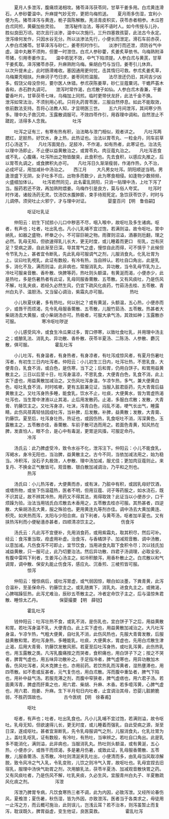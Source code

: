 <!-- { "loadSidebar": true } -->
　　夏月人多泄泻，腹痛烦渴相攻。猪苓泽泻茯苓同，甘草干姜多用。白朮黄连滑石，人参砂藿温中。升麻提气妙无穷，更把乌梅煎送。　　夏月雨多伤湿，宜利小便为先。猪苓泽泻与黄连，栀子茵陈解散。羌活青皮枳实，茯苓赤者相参。木瓜苍白朮同煎，黄蘗加些灵验。　　泄泻秘传治法，等闲不语时人。如今传授与儿孙，胜似良田万顷。初次且行淡渗，温中以次施行。三升四塞救孩婴，此法古今永定。　　泄泻缘何发作，只因水谷无分。所以淡渗法先行，小便长而泄定。滑石车前赤茯，人参白朮猪苓。甘草泽泻与砂仁，姜枣煎时作引。　　淡渗行而还泄，须防谷气中虚。温中丸散不须拘，但要一时泄住。白朮人参砂藿，炙姜炙草依书。乌梅熟附泽苓猪，引用枣姜作主。　　温中若犹不效，中气下陷须提。人参白朮与黄芪，甘草干姜炙取。泽泻猪苓赤茯，升麻熟附乌梅。柴胡白芍与当归，姜枣引儿休弃。　　以次升提未止，此时肠滑难收。塞因通用更何忧，击其惰归可救。参朮炙姜炙草，乌梅粟壳相扶。升麻诃子芍归求，姜枣同煎温服。　　法尽泄还仍旧，其间吉少凶多。假饶父母没奈何，要尔医人休错。参朮茯陈姜草，砂仁豆蔻粟诃。干蟾芦荟木香和，赤石酢丸调可。　　泄泻时常作渴，白朮散子如仙。人参白朮木香兼，干姜藿香叶片。甘草茯苓七味，乌梅加上同煎。临时更带伏龙肝，此法千金不换。　　泄泻如常法治，不须别用心机。只将丸药胃苓医，三服自然停息。如此不能取效，依前数法支持。吾将心法教人知，才显明医三世。　　五六月间泄泻，其间寒少热多。理中丸子救沉疴，玉露散调服可。不效四苓作引，用吞理中调和。自然泄止不蹉跎，活得多人念我。
　　　　　吐泻

　　吐泻之证有三，有寒有热有积，治法略与泄门相似，观者详之。　　凡吐泻两腮红，足胫热，好饮水，身上热，此热证也。治法以胃苓丸、一粒金丹，同车前草灯心汤送下。　　凡吐泻面晃白，足胫冷，不作渴，如有热者，此寒证也。治法先以理中汤即止，不止便以益黄散治之，或胃苓丸、肉豆蔻丸治之。　　凡吐泻恶食或不乳，心腹痛，吐泻所出之物皆酸臭，此食积也。先去食积，以感应丸推之，后以胃苓丸调之，或食脾积丸亦可。　　凡吐泻日久渐渐瘦弱，作渴作热，久不治，必成坏证，用加减补中汤治之。　　西江月
　　大凡男女吐泻。阴阳顺逆当明。男逢泄盛下无阴，女子吐多不应。出物多而数少，此为寒食相侵。如逢物少数频频，火盛细加体认。　　吐泻若然同见，此名霍乱阴阳，只消一贴理中汤，上吐下泻了当。服药若还不效，再加熟附煨姜。乌梅作引是良方，莫与俗人夸奖。　　吐泻时时作渴，诸般汤药无灵。饮汤饮水腹肿膨，束手待观死定。急饮茯苓饮子，时时与儿调停。须臾吐止火邪宁，才与理中对证。
　　　　婴童百问 【明　鲁伯嗣】

　　　　　呕证吐乳证

　　仲阳云：初生下拭掠小儿口中秽恶不尽，咽入喉中，故呕吐及多生诸病。呕者，有声也；吐者，吐出乳也。凡小儿乳哺不宜过饱，若满则溢，故令呕吐。胃中纳乳，如器之盛物，杯桊之小，不可容巨碗之物。雨骤则沼溢，酒暴则卮翻，理之必然。乳母无知，但欲速得乳儿长大，更无时度，或儿睡着而更口　衔乳，岂有厌足？受病之源，自此渐至日深。导其胃气之虚，慢惊自此而得，可不慎乎？此候但令节乳为上，甚者宜令断乳，先此乳母可服调气之剂，儿服消食丸，化乳壮胃为上。议曰吐乳哯乳，此证有数般，有冷有热，当自辨认。若吐自口角出，此是乳多，消化不及，满而则溢，此非病也，常服消乳丸、异功散，当令乳母节乳为上。冷吐可服亲音散、香朴散、快脾等药，热吐则头额温，有黄涎而渴，小便赤少，此是热吐，多是伤暑热者有此证，乳母同服香薷散、五苓散。又有风痰吐，乃是伤风不解，吐乳夹痰，若经久必然生风，仍宜下疏风化痰药，竹茹汤去桂、五苓散、青州白丸子、温胆汤。又当留心调治，紫霜丸亦可服。
　　　　　热吐

　　小儿秋夏伏暑，多有热吐。何以别之？或有黄涎，头额温，五心热，小便赤而少，或唇干而烦渴，先令乳母服香薷散、五苓散，儿服竹茹汤、五苓散。热甚者大柴胡汤去大黄服，或小柴胡汤亦可。热极者，可服大承气汤，其效如神；玉露散亦可服。
　　　　　寒冷呕吐哕逆

　　小儿感受风冷，或食生冷瓜果过多，胃口停寒，以致吐食吐乳，并用理中汤主之；或酿乳法、消乳丸、异功散、香朴散、茯苓半夏汤、二陈汤、人参散、麝沉散，俱可服。
　　　　　霍乱吐泻

　　小儿吐泻，有身温者，有身热者，有身凉者，有吐泻成惊风者，有夏月伤暑吐泻者，有初生三日内吐泻者。仲阳云：小儿初生三日内，吐泻壮热，不思乳食，大便青白，乳食不消，或白色，是伤寒，当下之；后和胃，仍用白饼子。和胃用益黄散主之。三日以后至十日，吐泻身温凉，不思乳食，大便青白色，乳食不消，此上实下虚也，用益黄散加减治之。又伤风吐泻身温，乍凉乍热，多气，兼大便黄白色，呕吐乳食不消，时时咳嗽，更有五脏兼见证，当服入脏君臣药，先大青膏后益黄散主之。又吐泻身热多睡，能食乳，饮水不止，吐痰，大便黄水，皆为胃虚热渴吐泻也，当生胃中津液以止其渴，止后用发散药。止渴，多服白朮散；发散，大青膏、钓藤饮主之。又吐泻身凉，吐沫，泻青白色，闷乱不渴，哽气长出气，睡露睛，此伤风荏苒轻怯因成吐泻，当补脾，后发散。补脾，益黄散；发散，大青膏、钓藤饮。夏至后，吐泻身壮热，热证也，或因伤热，乳食呕吐不消，泻深黄色，玉露散主之，五苓散亦佳，香薷散、车前子散可选而用之。若面色青黄，知风热在脾，发直怕人，眼不合，是心中有毒涎，更胃逆风搐，可服定命丹。
　　　　　冷泻

　　汤氏云：此乃脾虚受冷，致令水谷不化，泄泻注下。仲阳云：小儿不能食乳，泻褐水，身冷无阳也，当治脾，益黄散主之。古今不同，当依加减法用之，始为稳当。冷积泻，没石子丸极效，人参散、理中汤加减，服尤佳；更加肉豆蔻则止。来复丹、不换金正气散皆可。观音散、银白散加减调治，乃平和之剂也。
　　　　　热泻

　　汤氏曰：小儿热泻者，大便黄而赤，或有沫，乃脏中有积，或因乳母好饮酒，或嗜热物，或坐下伤温蕴热，医者不明，但用豆蔻、诃子等药服之，如水浇石，既不识其证，故不辨其冷热，用药又不得其法，焉得取效？此证当以小便赤少，口干烦躁为验。治法当用钱氏白朮散去木香用之，五苓散去桂亦可服。其热甚者，四逆散、大柴胡汤去大黄，服之殊验也。更用黄连丸等剂亦佳。调中汤去大黄加黄连、枳壳。如夹热而泻，太阳与少阳合病，自下利者，与黄芩汤，呕者加半夏也。又有挟热泻利而小便秘濇赤甚者，四顺清凉饮主之。
　　　　　伤食泻

　　汤氏云：凡此泻不宜便补，先用消食药，或用紫霜丸，取其积尽，然后可补。经云：食泻重当取，疳虚用补虚。治食泻，与香橘饼子、加减观音散、调中汤散，以意加减。凡伤食泻不可即止，宜节饮食，当用进食丸取下食积令尽；次以钱氏加减益黄散，只一服可止，此乃切要治法。然后异功散、四君子汤调理，必取全安。有腹中雷鸣下利者，生姜泻心汤主之。如冷积酿泻，用香朴散止之。白朮散以和气调胃，调中散、保安丸能止伤食泻，感应丸、沉香煎、三棱煎皆可服。
　　　　　惊泻

　　仲阳云：慢惊病后，或吐泻胃虚，或气弱因惊，眼白如淡墨，下粪青黄，此泻合温补，至圣保命丹、钓藤饮主之。或乳随粪下，消乳丸、进食丸主之。或微渴，心脾喘躁狂热，此泻尤难治，辰砂五苓散主之。冷者定命饮子主之，后与温惊朱君散、睡惊太乙丹。
　　　　保婴撮要 【明　薛铠】

　　　　　霍乱吐泻

　　钱仲阳云：吐泻壮热不食，或乳不消，是伤乳也，宜白饼子下之后，用益黄散和胃。若吐泻身温不乳，大便青白。此上实下虚也，用益黄散加减治之。大凡吐泻身温，乍凉乍热，气粗大便黄，自吐乳不消，此伤风热也，先服大青膏发散，后服益黄散和胃。若吐泻身热，多睡能乳，吐痰，大便黄水，胃虚也，先用白朮散生津止渴，后用大青膏、钓藤饮发散风邪。若夏至后吐泻身热，或吐乳泻黄，此伤热乳也，用玉露散之类。凡泻乳腹痛按之而哭者，食积痛也，用白饼子下之；按之不哭者，脾胃气虚也，用五味异功散补之。手足指冷者，脾气虚寒也，用异功散加木香。伤风吐泻者，风木克脾土也，亦用前药。若饮热乳而泻黄者，湿热壅滞也，用四苓散。如不愈或反甚者，元气复伤也，用白朮散。泻而腹中重坠者，脾气下陷也，用补中益气汤。若服克滞之剂，而腹中窄狭者，脾气虚痞也，用六君子汤。若面黄泻青，脾虚而肝乘之也，用六君、柴胡、升麻、木香。若多噫泻黄，心脾气虚也，用六君、炮姜、升麻。生下半月旬日内吐者，止宜调治其母，恐婴儿脏腑脆弱，不胜药饵故也。
　　　　古今医统 【明　徐春甫】

　　　　　呕吐

　　呕者，有声也；吐者，吐出乳食也。凡小儿乳哺不宜过饱，若满则溢，故令呕吐。乳母无知，但欲速得儿长，更无时度，或儿睡着而强乳，自此受病之源，渐至日深，遂成呕吐。甚者宜渐断乳，先令乳母服调气之剂，儿服消食丸，化乳壮胃为上。盖吐乳呕乳，证有数般，有冷吐，有热吐，当审辨之。若吐自口角出。此是乳多不能消化，满则溢，此非病也，当服消乳丸。热吐则头额温，或有黄涎，五心热，小便赤少，或唇干而烦渴，多是暑月伤暑，或致此证，乳母服香薷散、五苓散，儿服香薷汤、五苓散。冷吐则清涎夹乳吐出，小便清而多，由乳母当风取凉解脱，致令风冷之气入乳，令乳变败，儿饮之则冷气入胃，故呕吐也。乳母宜捏去旧宿乳，服理中汤快气助胃之剂，次用酿乳法，茯苓半夏汤、加减观音散快胃之药。又有风痰吐者，乃是伤风不解，吐乳夹痰，久必生风，宜服青州白丸子、半夏散疏风化痰之剂。
　　　　　泻泄

　　泻泄乃脾胃专病，凡饮食寒热三者不调，此为内因，必致泻泄。又经所论春伤风，夏飧泄；夏伤暑，秋伤湿，皆为外因，亦致泄泻。医者当于各类求之，毋徒用一止泻之方，而云概可施治，此则误儿，岂浅云耳？若不治本，则泻虽暂止而复泻，耽误既久，脾胃益虚，变生他证，良医莫救。
　　　　　霍乱吐泻

